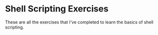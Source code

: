 # Shell Scripting Exercises

These are all the exercises that I've completed to learn the basics of shell scripting.